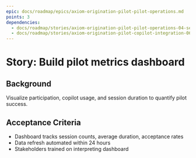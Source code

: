 ```yaml
---
epic: docs/roadmap/epics/axiom-origination-pilot-pilot-operations.md
points: 3
dependencies:
  - docs/roadmap/stories/axiom-origination-pilot-pilot-operations-04-session-execution.md
  - docs/roadmap/stories/axiom-origination-pilot-copilot-integration-06-feedback-loop.md
---
```

# Story: Build pilot metrics dashboard

## Background
Visualize participation, copilot usage, and session duration to quantify pilot success.

## Acceptance Criteria
- Dashboard tracks session counts, average duration, acceptance rates
- Data refresh automated within 24 hours
- Stakeholders trained on interpreting dashboard

